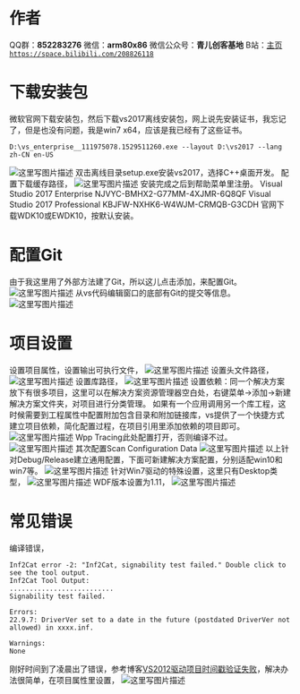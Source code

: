 ﻿# 作者
QQ群：**852283276**
微信：**arm80x86**
微信公众号：**青儿创客基地**
B站：[主页 `https://space.bilibili.com/208826118`](https://space.bilibili.com/208826118)

# 下载安装包
微软官网下载安装包，然后下载vs2017离线安装包，网上说先安装证书，我忘记了，但是也没有问题，我是win7 x64，应该是我已经有了这些证书。
```shell
D:\vs_enterprise__111975078.1529511260.exe --layout D:\vs2017 --lang zh-CN en-US
```
![这里写图片描述](https://img-blog.csdn.net/20180623153407736?watermark/2/text/aHR0cHM6Ly9ibG9nLmNzZG4ubmV0L1podV9aaHVfMjAwOQ==/font/5a6L5L2T/fontsize/400/fill/I0JBQkFCMA==/dissolve/70)
双击离线目录setup.exe安装vs2017，选择C++桌面开发。
配置下载缓存路径，
![这里写图片描述](https://img-blog.csdn.net/20180621123120447?watermark/2/text/aHR0cHM6Ly9ibG9nLmNzZG4ubmV0L1podV9aaHVfMjAwOQ==/font/5a6L5L2T/fontsize/400/fill/I0JBQkFCMA==/dissolve/70)
安装完成之后到帮助菜单里注册。
Visual Studio 2017 Enterprise NJVYC-BMHX2-G77MM-4XJMR-6Q8QF
Visual Studio 2017 Professional KBJFW-NXHK6-W4WJM-CRMQB-G3CDH 
官网下载WDK10或EWDK10，按默认安装。

# 配置Git

由于我这里用了外部方法建了Git，所以这儿点击添加，来配置Git。
![这里写图片描述](https://img-blog.csdn.net/20180622111824708?watermark/2/text/aHR0cHM6Ly9ibG9nLmNzZG4ubmV0L1podV9aaHVfMjAwOQ==/font/5a6L5L2T/fontsize/400/fill/I0JBQkFCMA==/dissolve/70)
从vs代码编辑窗口的底部有Git的提交等信息。
![这里写图片描述](https://img-blog.csdn.net/20180621234650789?watermark/2/text/aHR0cHM6Ly9ibG9nLmNzZG4ubmV0L1podV9aaHVfMjAwOQ==/font/5a6L5L2T/fontsize/400/fill/I0JBQkFCMA==/dissolve/70)

# 项目设置

设置项目属性，设置输出可执行文件，
![这里写图片描述](https://img-blog.csdn.net/2018070616394334?watermark/2/text/aHR0cHM6Ly9ibG9nLmNzZG4ubmV0L1podV9aaHVfMjAwOQ==/font/5a6L5L2T/fontsize/400/fill/I0JBQkFCMA==/dissolve/70)
设置头文件路径，
![这里写图片描述](https://img-blog.csdn.net/20180706164023487?watermark/2/text/aHR0cHM6Ly9ibG9nLmNzZG4ubmV0L1podV9aaHVfMjAwOQ==/font/5a6L5L2T/fontsize/400/fill/I0JBQkFCMA==/dissolve/70)
设置库路径，
![这里写图片描述](https://img-blog.csdn.net/20180706164057899?watermark/2/text/aHR0cHM6Ly9ibG9nLmNzZG4ubmV0L1podV9aaHVfMjAwOQ==/font/5a6L5L2T/fontsize/400/fill/I0JBQkFCMA==/dissolve/70)
设置依赖：同一个解决方案放下有很多项目，这里可以在解决方案资源管理器空白处，右键菜单->添加->新建解决方案文件夹，对项目进行分类管理。
如果有一个应用调用另一个库工程，这时候需要到工程属性中配置附加包含目录和附加链接库，vs提供了一个快捷方式建立项目依赖，简化配置过程，在项目引用里添加依赖的项目即可。
![这里写图片描述](https://img-blog.csdn.net/20180622152120724?watermark/2/text/aHR0cHM6Ly9ibG9nLmNzZG4ubmV0L1podV9aaHVfMjAwOQ==/font/5a6L5L2T/fontsize/400/fill/I0JBQkFCMA==/dissolve/70)
Wpp Tracing此处配置打开，否则编译不过。
![这里写图片描述](https://img-blog.csdn.net/20180706164112461?watermark/2/text/aHR0cHM6Ly9ibG9nLmNzZG4ubmV0L1podV9aaHVfMjAwOQ==/font/5a6L5L2T/fontsize/400/fill/I0JBQkFCMA==/dissolve/70)
其次配置Scan Configuration Data
![这里写图片描述](https://img-blog.csdn.net/2018070617100074?watermark/2/text/aHR0cHM6Ly9ibG9nLmNzZG4ubmV0L1podV9aaHVfMjAwOQ==/font/5a6L5L2T/fontsize/400/fill/I0JBQkFCMA==/dissolve/70)
以上针对Debug/Release建立通用配置，下面可新建解决方案配置，分别适配win10和win7等。
![这里写图片描述](https://img-blog.csdn.net/20180706165143694?watermark/2/text/aHR0cHM6Ly9ibG9nLmNzZG4ubmV0L1podV9aaHVfMjAwOQ==/font/5a6L5L2T/fontsize/400/fill/I0JBQkFCMA==/dissolve/70)
针对Win7驱动的特殊设置，这里只有Desktop类型，
![这里写图片描述](https://img-blog.csdn.net/20180706175634212?watermark/2/text/aHR0cHM6Ly9ibG9nLmNzZG4ubmV0L1podV9aaHVfMjAwOQ==/font/5a6L5L2T/fontsize/400/fill/I0JBQkFCMA==/dissolve/70)
WDF版本设置为1.11，
![这里写图片描述](https://img-blog.csdn.net/20180706175706906?watermark/2/text/aHR0cHM6Ly9ibG9nLmNzZG4ubmV0L1podV9aaHVfMjAwOQ==/font/5a6L5L2T/fontsize/400/fill/I0JBQkFCMA==/dissolve/70)
# 常见错误
编译错误，
```shell
Inf2Cat error -2: "Inf2Cat, signability test failed." Double click to see the tool output.
Inf2Cat Tool Output:
..........................
Signability test failed.

Errors:
22.9.7: DriverVer set to a date in the future (postdated DriverVer not allowed) in xxxx.inf.

Warnings:
None
```
刚好时间到了凌晨出了错误，参考博客[VS2012驱动项目时间戳验证失败](https://blog.csdn.net/blog_index/article/details/18084463)，解决办法很简单，在项目属性里设置，
![这里写图片描述](https://img-blog.csdn.net/20180708002015906?watermark/2/text/aHR0cHM6Ly9ibG9nLmNzZG4ubmV0L1podV9aaHVfMjAwOQ==/font/5a6L5L2T/fontsize/400/fill/I0JBQkFCMA==/dissolve/70)


